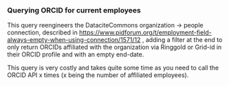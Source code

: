 ### Querying ORCID for current employees

This query reengineers the DataciteCommons organization -> people connection, 
described in https://www.pidforum.org/t/employment-field-always-empty-when-using-connection/1571/12 ,
adding a filter at the end to only return ORCIDs affiliated with the organization via Ringgold or Grid-id in their ORCID profile and with an empty end-date.

This query is very costly and takes quite some time as you need to call the ORCID API
x times (x being the number of affiliated employees).